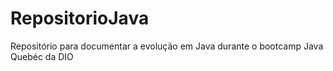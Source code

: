 # RepositorioJava
Repositório para documentar a evolução em Java durante o bootcamp Java Quebéc da DIO
